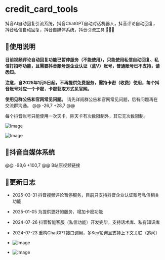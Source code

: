 # credit_card_tools
抖音AI自动回复引流系统，抖音ChatGPT自动对话机器人，抖音评论自动回复，抖音私信自动回复，抖音自媒体系统，抖音引流工具 🔮🤖🚀
## 🚀使用说明

**目前视频评论自动回复功能已暂停服务（不能使用），只能使用私信自动回复、私信打招呼功能，且需要抖音账号是企业认证（蓝V）账号，普通账号已不支持，请悉知。**

**注意，自2025年1月5日起，不再提供免费服务，需持卡密（收费）使用，每个抖音账号对应一个卡密，卡密获取方式见官网。**

**使用见群公告和官网常见问题。** 请先详阅群公告和官网常见问题，后有问题再在交流群沟通。
@@ -26,7 +28,7 @@

每个抖音账号只能使用一次天卡，除天卡有次数限制外，其它无次数限制。

![Image](https://github.com/user-attachments/assets/488e3a88-9611-4f4b-b185-0c7cb9a7ddae)

![Image](https://github.com/user-attachments/assets/1b7d3d4b-9ade-447e-be96-5129620a5e0d)

## 🔮抖音自媒体系统

@@ -98,6 +100,7 @@ B站原视频链接

## 📖更新日志

- 2025-03-31 抖音视频评论暂停服务，目前只支持抖音企业认证账号私信相关功能
- 2025-01-05 为提供更好的服务，增加卡密功能
- 2024-07-26 抖音智能客服（私信功能）开发完毕，支持话术库、私有知识库
- 2024-07-23 重构ChatGPT接口调用，多Key轮询且支持上下文关联（追问）

- ![Image](https://github.com/user-attachments/assets/896dabf3-850d-4074-bc85-0b20c8ea7186)
- ![Image](https://github.com/user-attachments/assets/2557282e-7743-4200-b6e1-4747a572a117)
